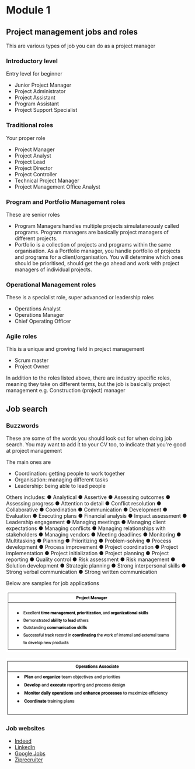 # Module 1

## Project management jobs and roles
This are various types of job you can do as a project manager

### Introductory level
Entry level for beginner

- Junior Project Manager
- Project Administrator
- Project Assistant
- Program Assistant
- Project Support Specialist

### Traditional roles
Your proper role
- Project Manager
- Project Analyst
- Project Lead
- Project Director
- Project Controller
- Technical Project Manager
- Project Management Office Analyst

### Program and Portfolio Management roles
These are senior roles
- Program Managers handles multiple projects simulataneously called programs. Program managers are basically project managers of different projects.
- Portfolio is a collection of projects and programs within the same organisation. As a Portfolio manager, you handle portfolio of projects and programs for a client/organisation. You will determine which ones should be prioritised, should get the go ahead and work with project managers of individual projects.

### Operational Management roles
These is a specialist role, super advanced or leadership roles

- Operations Analyst
- Operations Manager
- Chief Operating Officer

### Agile roles
This is a unique and growing field in project management
- Scrum master
- Project Owner

In addition to the roles listed above, there are industry specific roles, meaning they take on different terms, but the job is basically project management e.g. Construction (project) manager


## Job search

### Buzzwords
These are some of the words you should look out for when doing job search. You may want to add it to your CV too, to indicate that you're good at project management

The main ones are

- Coordination: getting people to work together
- Organisation: managing different tasks
- Leadership: being able to lead people

Others includes:
● Analytical
● Assertive
● Assessing outcomes
● Assessing progress
● Attention to detail
● Conflict resolution
● Collaborative
● Coordination
● Communication
● Development
● Evaluation
● Executing plans
● Financial analysis
● Impact assessment
● Leadership engagement
● Managing meetings
● Managing client expectations
● Managing conflicts
● Managing relationships with stakeholders
● Managing vendors
● Meeting deadlines
● Monitoring
● Multitasking
● Planning
● Prioritizing
● Problem-solving
● Process development
● Process improvement
● Project coordination
● Project implementation
● Project initialization
● Project planning
● Project reporting
● Quality control
● Risk assessment
● Risk management
● Solution development
● Strategic planning
● Strong interpersonal skills
● Strong verbal communication
● Strong written communication

Below are samples for job applications

![Project manager](./1.png)

![Operations Associate](2.png)

### Job websites
- [Indeed](https://www.indeed.com/jobs?q=project+manager&explvl=entry_level)
- [LinkedIn](https://www.linkedin.com/jobs/search/?keywords=project%20manager)
- [Google Jobs](https://www.google.com/search?q=entry+level+project+manager+jobs&rlz=1CAOFPC_enUS954&oq=entry+level+project+management&aqs=chrome..69i57j0i457j0i402j0l2j69i60l2j69i61.4034j0j4&sourceid=chrome&ie=UTF-8&ibp=htl;jobs&sa=X&ved=2ahUKEwjI29asyM7xAhUEG80KHaDdA7oQutcGKAF6BAgEEAo#fpstate=tldetail&htivrt=jobs&htidocid=2CAdc0BclwAFy_uiAAAAAA%3D%3D)
- [Ziprecruiter](https://www.ziprecruiter.com/candidate/search?search=Project+Manager&location=New+York%2C+NY&days=&radius=5000&refine_by_salary=&refine_by_tags=&refine_by_title=&refine_by_org_name=)